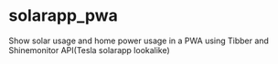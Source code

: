# solarapp_pwa
Show solar usage and home power usage in a PWA using Tibber and Shinemonitor API(Tesla solarapp lookalike)

